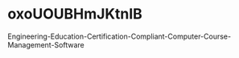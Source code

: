 # oxoUOUBHmJKtnIB
Engineering-Education-Certification-Compliant-Computer-Course-Management-Software
